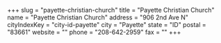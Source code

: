 +++
slug = "payette-christian-church"
title = "Payette Christian Church"
name = "Payette Christian Church"
address = "906 2nd Ave N"
cityIndexKey = "city-id-payette"
city = "Payette"
state = "ID"
postal = "83661"
website = ""
phone = "208-642-2959"
fax = ""
+++
